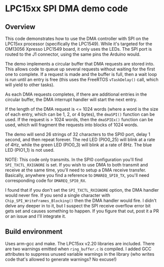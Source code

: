 # LPC15xx SPI DMA demo code

## Overview

This code demonstrates how to use the DMA controller with SPI on the LPC15xx
processor (specifically the LPC1549). While it's targeted for the OM13056
Xpresso LPC1549 board, it only uses the LEDs. The SPI port is routed to the J1
connector, using the same pins the Arduino would.

The demo implements a circular buffer that DMA requests are stored into. This
allows code to queue up several requests without waiting for the first one to
complete. If a request is made and the buffer is full, then a wait loop is run
until an entry is free (this uses the FreeRTOS `vTaskDelay()` call, which will
yield to other tasks).

As each DMA requests completes, if there are additional entries in the circular
buffer, the DMA interrupt handler will start the next entry.

If the length of the DMA request is <= 1024 words (where a word is the size of
each entry, which can be 1, 2, or 4 bytes), the `dmaSPI()` function can be
used.  If the request is > 1024 words, then the `dmaSPIEx()` function can be
used, which will fragment the requests into blocks of 1024 words.

The demo will send 26 strings of 32 characters to the SPI0 port, delay 1
second, and then repeat forever. The red LED (PIO0\_25) will blink at a rate of
4Hz, while the green LED (PIO0\_3) will blink at a rate of 8Hz. The blue LED
(PIO1\_1) is not used.

NOTE: This code only transmits. In the SPI0 configuration you'll find
`SPI_TXCTL_RXIGNORE` is set. If you wish to use DMA to both transmit and
receive at the same time, you'll need to setup a DMA receive transfer.
Basically, anywhere you find a reference to `DMAREQ_SPI0_TX`, you'll need
corresponding code for `DMAREQ_SPI0_RX`.

I found that if you don't set the `SPI_TXCTL_RXIGNORE` option, the DMA handler
would never fire. If you send a single character with
`Chip_SPI_WriteFrames_Blocking()` then the DMA handler would fire. I didn't
delve any deeper in to it, but I suspect the SPI receive overflow error bit
gets set and causes something to happen.  If you figure that out, post it a PR
or an issue and I'll integrate it.

## Build environment

Uses arm-gcc and make. The LPC15xx v2.20 libraries are included. There are two
warnings emitted when `ring_buffer.c` is compiled. I added GCC attributes to
suppress unused variable warnings in the library (who writes code that's
allowed to generate warnings? No excuse!)

